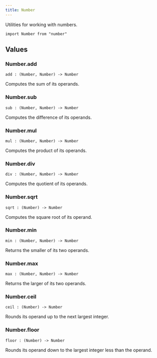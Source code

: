 ```yaml
---
title: Number
---
```


Utilities for working with numbers.

```grain
import Number from "number"
```

## Values

### Number.**add**

```grain
add : (Number, Number) -> Number
```

Computes the sum of its operands.

### Number.**sub**

```grain
sub : (Number, Number) -> Number
```

Computes the difference of its operands.

### Number.**mul**

```grain
mul : (Number, Number) -> Number
```

Computes the product of its operands.

### Number.**div**

```grain
div : (Number, Number) -> Number
```

Computes the quotient of its operands.

### Number.**sqrt**

```grain
sqrt : (Number) -> Number
```

Computes the square root of its operand.

### Number.**min**

```grain
min : (Number, Number) -> Number
```

Returns the smaller of its two operands.

### Number.**max**

```grain
max : (Number, Number) -> Number
```

Returns the larger of its two operands.

### Number.**ceil**

```grain
ceil : (Number) -> Number
```

Rounds its operand up to the next largest integer.

### Number.**floor**

```grain
floor : (Number) -> Number
```

Rounds its operand down to the largest integer less than the operand. 
